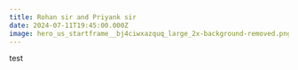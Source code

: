 ```yaml
---
title: Rohan sir and Priyank sir
date: 2024-07-11T19:45:00.000Z
image: hero_us_startframe__bj4ciwxazquq_large_2x-background-removed.png
---
```

test
